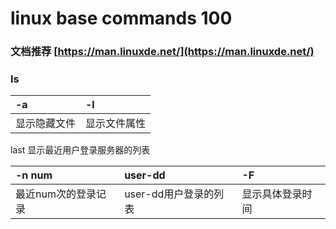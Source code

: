 # linux base commands 100

### 文档推荐 [https://man.linuxde.net/](https://man.linuxde.net/)

#### 

### ls

| -a | -l |
| :--- | :--- |
| 显示隐藏文件 | 显示文件属性 |

last 显示最近用户登录服务器的列表

| -n  num | user-dd | -F |
| :--- | :--- | :--- |
| 最近num次的登录记录 | user-dd用户登录的列表 | 显示具体登录时间 |



